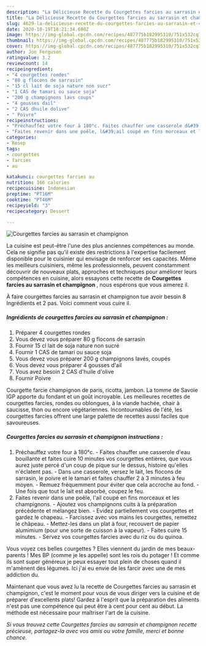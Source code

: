 ```yaml
---
description: "La Délicieuse Recette du Courgettes farcies au sarrasin et champignon"
title: "La Délicieuse Recette du Courgettes farcies au sarrasin et champignon"
slug: 4629-la-delicieuse-recette-du-courgettes-farcies-au-sarrasin-et-champignon
date: 2020-10-19T18:21:34.690Z
image: https://img-global.cpcdn.com/recipes/487775b182995310/751x532cq70/courgettes-farcies-au-sarrasin-et-champignon-photo-principale-de-la-recette.jpg
thumbnail: https://img-global.cpcdn.com/recipes/487775b182995310/751x532cq70/courgettes-farcies-au-sarrasin-et-champignon-photo-principale-de-la-recette.jpg
cover: https://img-global.cpcdn.com/recipes/487775b182995310/751x532cq70/courgettes-farcies-au-sarrasin-et-champignon-photo-principale-de-la-recette.jpg
author: Jon Ferguson
ratingvalue: 3.2
reviewcount: 14
recipeingredient:
- "4 courgettes rondes"
- "80 g flocons de sarrasin"
- "15 cl lait de soja nature non sucr"
- "1 CAS de tamari ou sauce soja"
- "200 g champignons lavs coups"
- "4 gousses dail"
- "2 CAS dhuile dolive"
- " Poivre"
recipeinstructions:
- "Préchauffez votre four à 180°c. Faites chauffer une casserole d&#39;eau bouillante et faites cuire 10 minutes vos courgettes entières, que vous aurez juste percé d&#39;un coup de pique sur le dessus, histoire qu&#39;elles n&#39;éclatent pas. Dans une casserole, versez le lait, les flocons de sarrasin, le poivre et le tamari et faites chauffer 2 à 3 minutes à feu moyen. Remuez fréquemment pour éviter que cela accroche au fond. Une fois que tout le lait est absorbé, coupez le feu."
- "Faites revenir dans une poêle, l&#39;ail coupé en fins morceaux et les champignons. Ajoutez vos champignons cuits à la préparation précèdente et mélangez bien. Evidez partiellement vos courgettes et gardez le chapeau. Farcissez avec vos mains les courgettes, remettez le châpeau. Mettez-les dans un plat à four, recouvert de papier alumimium (pour une sorte de cuisson à la vapeur).  Faites cuire 15 minutes. Servez vos courgettes farcies avec du riz ou du quinoa."
categories:
- Resep
tags:
- courgettes
- farcies
- au

katakunci: courgettes farcies au 
nutrition: 166 calories
recipecuisine: Indonesian
preptime: "PT16M"
cooktime: "PT46M"
recipeyield: "3"
recipecategory: Dessert

---
```



![Courgettes farcies au sarrasin et champignon](https://img-global.cpcdn.com/recipes/487775b182995310/751x532cq70/courgettes-farcies-au-sarrasin-et-champignon-photo-principale-de-la-recette.jpg)

La cuisine est peut-être l'une des plus anciennes compétences au monde. Cela ne signifie pas qu'il existe des restrictions à l'expertise facilement disponible pour le cuisinier qui envisage de renforcer ses capacités. Même les meilleurs cuisiniers, même les professionnels, peuvent constamment découvrir de nouveaux plats, approches et techniques pour améliorer leurs compétences en cuisine, alors essayons cette recette de <strong> Courgettes farcies au sarrasin et champignon </strong>, nous espérons que vous aimerez il.

<!--inarticleads1-->

À faire courgettes farcies au sarrasin et champignon tue avoir besoin 8 Ingrédients et 2 pas. Voici comment vous cuire il.

##### Ingrédients de courgettes farcies au sarrasin et champignon :

1. Préparer 4 courgettes rondes
1. Vous devez vous préparer 80 g flocons de sarrasin
1. Fournir 15 cl lait de soja nature non sucré
1. Fournir 1 CAS de tamari ou sauce soja
1. Vous devez vous préparer 200 g champignons lavés, coupés
1. Vous devez vous préparer 4 gousses d&#39;ail
1. Vous avez besoin 2 CAS d&#39;huile d&#39;olive
1. Fournir  Poivre


Courgette farcie champignon de paris, ricotta, jambon. La tomme de Savoie IGP apporte du fondant et un goût incroyable. Les meilleures recettes de courgettes farcies, rondes ou oblongues, à la viande hachée, chair à saucisse, thon ou encore végétariennes. Incontournables de l&#39;été, les courgettes farcies offrent une large palette de recettes aussi faciles que savoureuses. 

<!--inarticleads2-->

##### Courgettes farcies au sarrasin et champignon instructions :

1. Préchauffez votre four à 180°c. - Faites chauffer une casserole d&#39;eau bouillante et faites cuire 10 minutes vos courgettes entières, que vous aurez juste percé d&#39;un coup de pique sur le dessus, histoire qu&#39;elles n&#39;éclatent pas. - Dans une casserole, versez le lait, les flocons de sarrasin, le poivre et le tamari et faites chauffer 2 à 3 minutes à feu moyen. - Remuez fréquemment pour éviter que cela accroche au fond. - Une fois que tout le lait est absorbé, coupez le feu.
1. Faites revenir dans une poêle, l&#39;ail coupé en fins morceaux et les champignons. - Ajoutez vos champignons cuits à la préparation précèdente et mélangez bien. - Evidez partiellement vos courgettes et gardez le chapeau. - Farcissez avec vos mains les courgettes, remettez le châpeau. - Mettez-les dans un plat à four, recouvert de papier alumimium (pour une sorte de cuisson à la vapeur).  - Faites cuire 15 minutes. - Servez vos courgettes farcies avec du riz ou du quinoa.


Vous voyez ces belles courgettes ? Elles viennent du jardin de mes beaux-parents ! Mes BP (comme je les appelle) sont les rois du potager ! Et comme ils sont super généreux je peux essayer tout plein de choses quand il m&#39;amènent des légumes. Ici j&#39;ai eu envie de les farcir avec une de mes addiction du. 

<!--inarticleads1-->

<p>
Maintenant que vous avez lu la recette de Courgettes farcies au sarrasin et champignon, c'est le moment pour vous de vous diriger vers la cuisine et de préparer d'excellents plats! Gardez à l'esprit que la préparation des aliments n'est pas une compétence qui peut être à cent pour cent au début. La méthode est nécessaire pour maîtriser l'art de la cuisine.
</p>

<p>
<i>Si vous trouvez cette Courgettes farcies au sarrasin et champignon recette précieuse, partagez-la avec vos amis ou votre famille, merci et bonne chance.</i>
</p>
